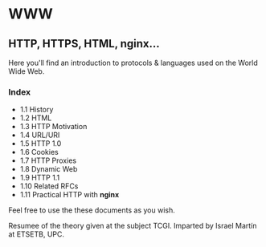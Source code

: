 # WWW
<h2>HTTP, HTTPS, HTML, nginx...</h2>

Here you'll find an introduction to protocols & languages used on the World Wide Web.

<h3>Index</h3>

- 1.1 History
- 1.2 HTML
- 1.3 HTTP Motivation
- 1.4 URL/URI
- 1.5 HTTP 1.0
- 1.6 Cookies
- 1.7 HTTP Proxies
- 1.8 Dynamic Web
- 1.9 HTTP 1.1
- 1.10 Related RFCs
- 1.11 Practical HTTP with <b>nginx</b>


Feel free to use the these documents as you wish.

Resumee of the theory given at the subject TCGI.
Imparted by Israel Martín at ETSETB, UPC.

